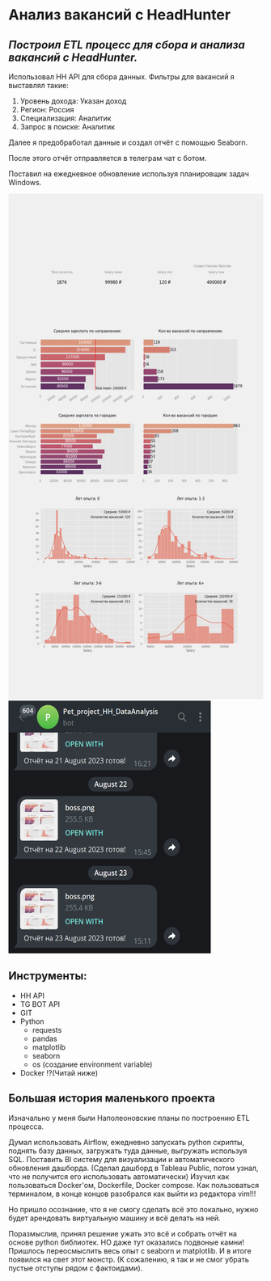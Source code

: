# **Анализ вакансий с HeadHunter**

## *Построил ETL процесс для сбора и анализа вакансий с HeadHunter.*

Использовал HH API для сбора данных.
Фильтры для вакансий я выставлял такие:

1) Уровень дохода: Указан доход
2) Регион: Россия
3) Специализация: Аналитик
4) Запрос в поиске: Аналитик

Далее я предобработал данные и создал отчёт с помощью Seaborn.

После этого отчёт отправляется в телеграм чат с ботом.

Поставил на ежедневное обновление используя планировщик задач Windows.

<img src="https://github.com/IaroslavLanskikh/Projects/blob/main/pet_hh/boss.png" width="550" height="1000">

<img src="https://github.com/IaroslavLanskikh/Projects/blob/main/pet_hh/tg_screen.png" width="400" height="500">

## **Инструменты:**
- HH API
- TG BOT API
- GIT
- Python
  - requests
  - pandas
  - matplotlib
  - seaborn
  - os (создание environment variable)
- Docker !?(Читай ниже)
## **Большая история маленького проекта**

Изначально у меня были Наполеоновские планы по построению ETL процесса.

Думал использовать Airflow, ежедневно запускать python скрипты, поднять базу данных, загружать туда данные, выгружать используя SQL.
Поставить BI систему для визуализации и автоматического обновления дашборда. (Сделал дашборд в Tableau Public, потом узнал, что не получится его использовать автоматически)
Изучил как пользоваться Docker'ом, Dockerfile, Docker compose. Как пользоваться терминалом, в конце концов разобрался как выйти из редактора vim!!!

Но пришло осознание, что я не смогу сделать всё это локально, нужно будет арендовать виртуальную машину и всё делать на ней.

Поразмыслив, принял решение ужать это всё и собрать отчёт на основе python библиотек. НО даже тут оказались подвоные камни!
Пришлось переосмыслить весь опыт с seaborn и matplotlib. И в итоге появился на свет этот монстр. (К сожалению, я так и не смог убрать пустые отступы рядом с фактоидами).
